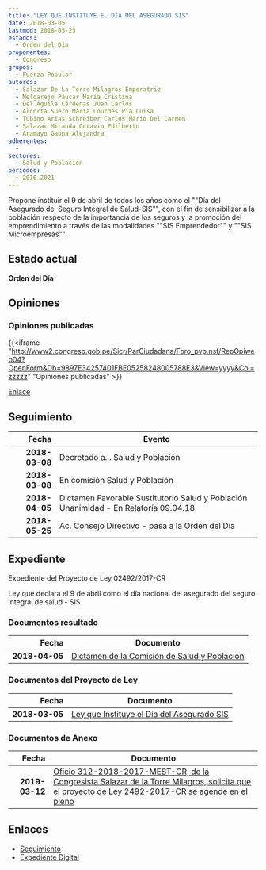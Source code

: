 ```yaml
---
title: "LEY QUE INSTITUYE EL DÍA DEL ASEGURADO SIS"
date: 2018-03-05
lastmod: 2018-05-25
estados: 
  - Orden del Día
proponentes: 
  - Congreso
grupos: 
  - Fuerza Popular
autores: 
  - Salazar De La Torre Milagros Emperatriz
  - Melgarejo Páucar María Cristina
  - Del Águila Cárdenas Juan Carlos
  - Alcorta Suero María Lourdes Pía Luisa
  - Tubino Arias Schreiber Carlos Mario Del Carmen
  - Salazar Miranda Octavio Edilberto
  - Aramayo Gaona Alejandra
adherentes: 
  - 
sectores: 
  - Salud y Población
periodos: 
  - 2016-2021
---
```


Propone instituir el 9 de abril de todos los años como el ""Día del Asegurado del Seguro Integral de Salud-SIS"", con el fin de sensibilizar a la población respecto de la importancia de los seguros y la promoción del emprendimiento a través de las modalidades ""SIS Emprendedor"" y ""SIS Microempresas"".


## Estado actual

**Orden del Día**

## Opiniones

### Opiniones publicadas

{{<iframe "http://www2.congreso.gob.pe/Sicr/ParCiudadana/Foro_pvp.nsf/RepOpiweb04?OpenForm&Db=9897E34257401FBE05258248005788E3&View=yyyy&Col=zzzzz" "Opiniones publicadas" >}}

[Enlace](http://www2.congreso.gob.pe/Sicr/ParCiudadana/Foro_pvp.nsf/RepOpiweb04?OpenForm&Db=9897E34257401FBE05258248005788E3&View=yyyy&Col=zzzzz)

## Seguimiento

| Fecha | Evento |
|------:|--------|
| **2018-03-08** | Decretado a... Salud y Población|
| **2018-03-08** | En comisión Salud y Población|
| **2018-04-05** | Dictamen Favorable Sustitutorio Salud y Población Unanimidad - En Relatoría 09.04.18|
| **2018-05-25** | Ac. Consejo Directivo - pasa a la Orden del Día|


## Expediente

Expediente del Proyecto de Ley 02492/2017-CR

Ley que declara el 9 de abril como el día nacional del asegurado del seguro integral de salud - SIS


### Documentos resultado

| Fecha | Documento |
|------:|--------|
| **2018-04-05** | [Dictamen de la Comisión de Salud y Población](http://www.leyes.congreso.gob.pe/Documentos/2016_2021/Dictamenes/Proyectos_de_Ley/02492DC21MAY20180405.pdf) |

### Documentos del Proyecto de Ley

| Fecha | Documento |
|------:|--------|
| **2018-03-05** | [Ley que Instituye el Día del Asegurado SIS](http://www.leyes.congreso.gob.pe/Documentos/2016_2021/Proyectos_de_Ley_y_de_Resoluciones_Legislativas/PL0249220180305..pdf) |

### Documentos de Anexo

| Fecha | Documento |
|------:|--------|
| **2019-03-12** | [Oficio 312-2018-2017-MEST-CR, de la Congresista Salazar de la Torre Milagros, solicita que el proyecto de Ley 2492-2017-CR se agende en el pleno](http://www.leyes.congreso.gob.pe/Documentos/2016_2021/Oficios/Congresistas/OFICIO-312-2018-2019-MEST-CR.pdf) |

## Enlaces 

- [Seguimiento](http://www2.congreso.gob.pe/Sicr/TraDocEstProc/CLProLey2016.nsf/f7fff46988ca05b1052578e100829cc7/7e9a7fcbedd9d365052582470077b48b?OpenDocument)
- [Expediente Digital](http://www2.congreso.gob.pe/Sicr/TraDocEstProc/CLProLey2016.nsf/f7fff46988ca05b1052578e100829cc7/7e9a7fcbedd9d365052582470077b48b?OpenDocument&Click=05257FB7005EB655.eb71d0cf91d8294e05256cdf006b5706/$Body/0.1C6C)
